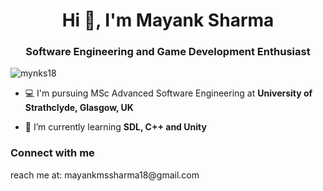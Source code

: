 <h1 align="center">Hi 👋, I'm Mayank Sharma</h1>
<h3 align="center">Software Engineering and Game Development Enthusiast</h3>

<p align="left"> <img src="https://komarev.com/ghpvc/?username=mynks18&label=Profile%20views&color=0e75b6&style=flat" alt="mynks18" /> </p>

- 💻 I'm pursuing MSc Advanced Software Engineering at **University of Strathclyde, Glasgow, UK**

- 🌱 I’m currently learning **SDL, C++ and Unity**

<h3 align="left">Connect with me</h3>
<p align="left">
  reach me at: mayankmssharma18@gmail.com
</p>
